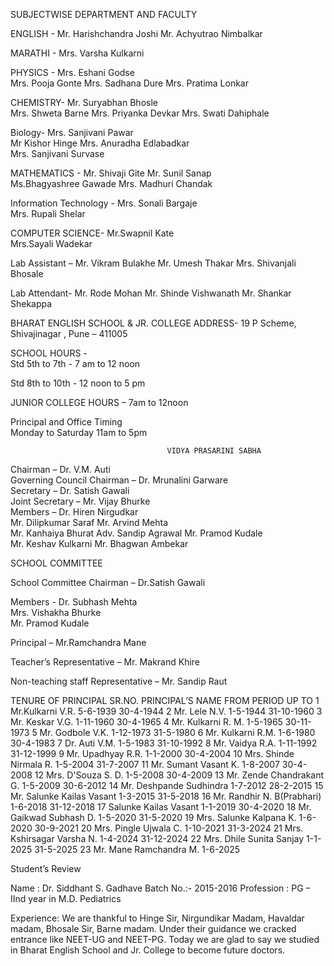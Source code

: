  
SUBJECTWISE DEPARTMENT AND FACULTY 
 
ENGLISH -    Mr. Harishchandra Joshi 
                      Mr.  Achyutrao Nimbalkar 
      
MARATHI -   Mrs. Varsha Kulkarni  
 
PHYSICS -    Mrs. Eshani Godse  
                      Mrs. Pooja Gonte 
                      Mrs. Sadhana Dure 
                      Mrs. Pratima Lonkar  
 
CHEMISTRY-  Mr. Suryabhan Bhosle  
                        Mrs. Shweta Barne 
                        Mrs. Priyanka Devkar 
                        Mrs. Swati Dahiphale  

Biology-        Mrs. Sanjivani Pawar  
                      Mr Kishor Hinge 
   Mrs. Anuradha Edlabadkar  
                      Mrs. Sanjivani Survase  
 
MATHEMATICS -   Mr. Shivaji Gite 
                                Mr. Sunil Sanap  
                                Ms.Bhagyashree Gawade 
                                Mrs. Madhuri Chandak  
 
Information Technology - Mrs. Sonali Bargaje  
                                            Mrs. Rupali Shelar  
  
COMPUTER SCIENCE-   Mr.Swapnil Kate  
                                          Mrs.Sayali Wadekar 

Lab Assistant – Mr. Vikram Bulakhe
Mr. Umesh Thakar 
                         Mrs. Shivanjali Bhosale 

Lab Attendant- Mr. Rode Mohan 
Mr. Shinde Vishwanath
Mr. Shankar Shekappa
           
 
 
BHARAT ENGLISH SCHOOL & JR. COLLEGE
ADDRESS- 19 P Scheme, Shivajinagar , Pune – 411005
 
SCHOOL HOURS -  
Std 5th to  7th -   7 am to 12 noon 

Std  8th to 10th -  12 noon to 5 pm 
 
 JUNIOR COLLEGE HOURS – 7am to 12noon 
 
Principal and Office Timing  
Monday to Saturday 11am to 5pm  
 
  
 
                                       VIDYA PRASARINI SABHA
 
Chairman – Dr. V.M. Auti  
Governing Council Chairman – Dr. Mrunalini Garware  
Secretary – Dr. Satish Gawali  
Joint Secretary – Mr. Vijay Bhurke  
Members –     Dr. Hiren Nirgudkar  
                        Mr. Dilipkumar Saraf 
                        Mr. Arvind Mehta  
                        Mr. Kanhaiya Bhurat 
                        Adv. Sandip Agrawal 
                        Mr. Pramod Kudale  
                        Mr. Keshav Kulkarni 
                        Mr. Bhagwan Ambekar 
 
              




SCHOOL COMMITTEE

School Committee Chairman – Dr.Satish Gawali  

Members  -  Dr. Subhash Mehta  
                     Mrs. Vishakha Bhurke  
                     Mr. Pramod Kudale  

Principal – Mr.Ramchandra Mane 

Teacher’s Representative – Mr. Makrand Khire 

Non-teaching staff Representative – Mr. Sandip Raut  
 
   
TENURE OF PRINCIPAL
SR.NO. 	PRINCIPAL’S  NAME	FROM PERIOD 	UP TO 
1 	Mr.Kulkarni V.R. 	5-6-1939 	30-4-1944 
2 	Mr. Lele N.V. 	1-5-1944 	31-10-1960 
3 	Mr. Keskar V.G. 	1-11-1960 	30-4-1965 
4 	Mr. Kulkarni R. M. 	1-5-1965 	30-11-1973 
5 	Mr. Godbole V.K. 	1-12-1973 	31-5-1980 
6 	Mr. Kulkarni R.M. 	1-6-1980 	30-4-1983 
7 	Dr. Auti V.M. 	1-5-1983 	31-10-1992 
8 	Mr. Vaidya R.A. 	1-11-1992 	31-12-1999 
9 	Mr. Upadhyay R.R. 	1-1-2000 	30-4-2004 
10 	Mrs. Shinde Nirmala R. 	1-5-2004 	31-7-2007 
11 	Mr. Sumant Vasant  K. 	1-8-2007 	30-4-2008 
12 	Mrs. D'Souza S. D. 	1-5-2008 	30-4-2009 
13 	Mr. Zende Chandrakant G. 	1-5-2009 	30-6-2012 
14 	Mr. Deshpande Sudhindra 	1-7-2012 	28-2-2015 
15 	Mr. Salunke Kailas Vasant 	1-3-2015 	31-5-2018 
16 	Mr. Randhir N. B(Prabhari) 	1-6-2018 	31-12-2018 
17 	Salunke Kailas Vasant 	1-1-2019 	30-4-2020 
18 	Mr. Gaikwad Subhash D. 	1-5-2020 	31-5-2020 
19 	Mrs. Salunke Kalpana K.	1-6-2020 	30-9-2021 
20 	Mrs. Pingle Ujwala C.	1-10-2021 	31-3-2024 
21 	Mrs. Kshirsagar Varsha N.	1-4-2024 	31-12-2024 
22 	Mrs. Dhile  Sunita Sanjay 	1-1-2025 	31-5-2025 
23 	Mr. Mane Ramchandra M.	1-6-2025 	 









Student’s Review

Name : Dr. Siddhant S. Gadhave
Batch No.:- 2015-2016
Profession : PG – IInd year in M.D. Pediatrics

Experience: We are thankful to Hinge Sir, Nirgundikar Madam, Havaldar madam, Bhosale Sir, Barne madam. Under their guidance we cracked entrance like NEET-UG and NEET-PG. Today we are glad to say we studied in Bharat English School and Jr. College to become future doctors.

 

